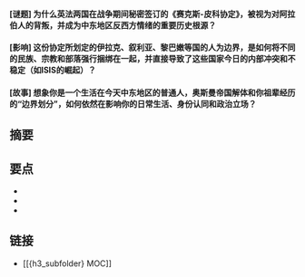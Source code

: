 #### [谜题] 为什么英法两国在战争期间秘密签订的《赛克斯-皮科协定》，被视为对阿拉伯人的背叛，并成为中东地区反西方情绪的重要历史根源？


#### [影响] 这份协定所划定的伊拉克、叙利亚、黎巴嫩等国的人为边界，是如何将不同的民族、宗教和部落强行捆绑在一起，并直接导致了这些国家今日的内部冲突和不稳定（如ISIS的崛起）？


#### [故事] 想象你是一个生活在今天中东地区的普通人，奥斯曼帝国解体和你祖辈经历的“边界划分”，如何依然在影响你的日常生活、身份认同和政治立场？


## 摘要


## 要点

- 
- 
- 

## 链接

- [[{h3_subfolder} MOC]]
